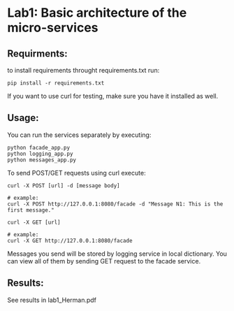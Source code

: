 # Lab1: Basic architecture of the micro-services

## Requirments:
to install requirements throught requirements.txt run:

```
pip install -r requirements.txt
```
If you want to use curl for testing, make sure you have it installed as well.

## Usage:
You can run the services separately by executing:

```
python facade_app.py
python logging_app.py
python messages_app.py
```

To send POST/GET requests using curl execute:

```
curl -X POST [url] -d [message body]

# example:
curl -X POST http://127.0.0.1:8080/facade -d "Message N1: This is the first message."
```
```
curl -X GET [url]

# example:
curl -X GET http://127.0.0.1:8080/facade
```
Messages you send will be stored by logging service in local dictionary.
You can view all of them by sending GET request to the facade service.

## Results:

See results in lab1_Herman.pdf